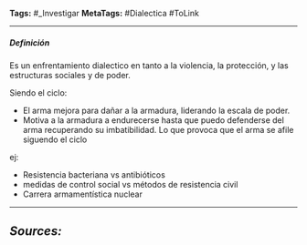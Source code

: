 **Tags:** #_Investigar
**MetaTags:** #Dialectica  #ToLink 
- - -
##### Definición
Es un enfrentamiento dialectico en tanto a la violencia, la protección, y las estructuras sociales y de poder.

Siendo el ciclo: 
- El arma mejora para dañar a la armadura, liderando la escala de poder.
- Motiva a la armadura a endurecerse hasta que puedo defenderse del arma recuperando su imbatibilidad.
 Lo que provoca que el arma se afile siguendo el ciclo

ej:
- Resistencia bacteriana vs antibióticos
- medidas de control social vs métodos de resistencia civil
- Carrera armamentística nuclear
- - - 
## ***Sources:***